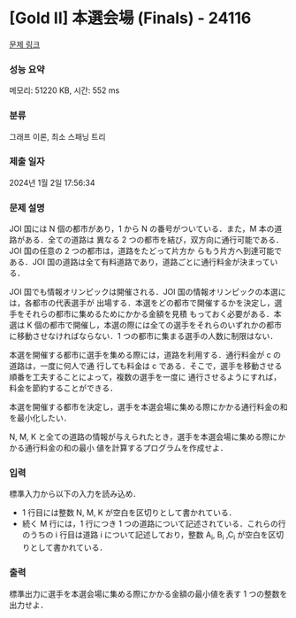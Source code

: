 # [Gold II] 本選会場 (Finals) - 24116 

[문제 링크](https://www.acmicpc.net/problem/24116) 

### 성능 요약

메모리: 51220 KB, 시간: 552 ms

### 분류

그래프 이론, 최소 스패닝 트리

### 제출 일자

2024년 1월 2일 17:56:34

### 문제 설명

<p>JOI 国には N 個の都市があり，1 から N の番号がついている．また，M 本の道路がある．全ての道路は 異なる 2 つの都市を結び，双方向に通行可能である．JOI 国の任意の 2 つの都市は，道路をたどって片方か らもう片方へ到達可能である．JOI 国の道路は全て有料道路であり，道路ごとに通行料金が決まっている．</p>

<p>JOI 国でも情報オリンピックは開催される．JOI 国の情報オリンピックの本選には，各都市の代表選手が 出場する．本選をどの都市で開催するかを決定し，選手をそれらの都市に集めるためにかかる金額を見積 もっておく必要がある．本選は K 個の都市で開催し，本選の際には全ての選手をそれらのいずれかの都市 に移動させなければならない．1 つの都市に集まる選手の人数に制限はない．</p>

<p>本選を開催する都市に選手を集める際には，道路を利用する．通行料金が c の道路は，一度に何人で通 行しても料金は c である．そこで，選手を移動させる順番を工夫することによって，複数の選手を一度に 通行させるようにすれば，料金を節約することができる．</p>

<p>本選を開催する都市を決定し，選手を本選会場に集める際にかかる通行料金の和を最小化したい．</p>

<p>N, M, K と全ての道路の情報が与えられたとき，選手を本選会場に集める際にかかる通行料金の和の最小 値を計算するプログラムを作成せよ．</p>

### 입력 

 <p>標準入力から以下の入力を読み込め．</p>

<ul>
	<li>1 行目には整数 N, M, K が空白を区切りとして書かれている．</li>
	<li>続く M 行には，1 行につき 1 つの道路について記述されている．これらの行のうちの i 行目は道路 i について記述しており，整数 A<sub>i</sub>, B<sub>i</sub> ,C<sub>i</sub> が空白を区切りとして書かれている．</li>
</ul>

### 출력 

 <p>標準出力に選手を本選会場に集める際にかかる金額の最小値を表す 1 つの整数を出力せよ．</p>

